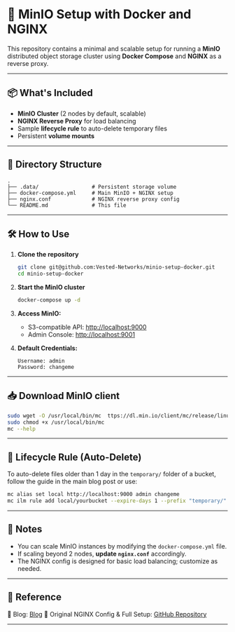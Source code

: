 
# 🚀 MinIO Setup with Docker and NGINX

This repository contains a minimal and scalable setup for running a **MinIO** distributed object storage cluster using **Docker Compose** and **NGINX** as a reverse proxy.

---

## 📦 What's Included

* **MinIO Cluster** (2 nodes by default, scalable)
* **NGINX Reverse Proxy** for load balancing
* Sample **lifecycle rule** to auto-delete temporary files
* Persistent **volume mounts**

---

## 📁 Directory Structure

```
.
├── .data/                 # Persistent storage volume
├── docker-compose.yml     # Main MinIO + NGINX setup
├── nginx.conf             # NGINX reverse proxy config
└── README.md              # This file
```

---

## 🛠️ How to Use

1. **Clone the repository**

   ```bash
   git clone git@github.com:Vested-Networks/minio-setup-docker.git
   cd minio-setup-docker
   ```

2. **Start the MinIO cluster**

   ```bash
   docker-compose up -d
   ```

3. **Access MinIO:**

   * S3-compatible API: [http://localhost:9000](http://localhost:9000)
   * Admin Console: [http://localhost:9001](http://localhost:9001)

4. **Default Credentials:**

   ```
   Username: admin
   Password: changeme
   ```

---

## 📥 Download MinIO client

```bash
sudo wget -O /usr/local/bin/mc  ttps://dl.min.io/client/mc/release/linux-amd64/mc
sudo chmod +x /usr/local/bin/mc
mc --help
```

---

## 🧹 Lifecycle Rule (Auto-Delete)

To auto-delete files older than 1 day in the `temporary/` folder of a bucket, follow the guide in the main blog post or use:

```bash
mc alias set local http://localhost:9000 admin changeme
mc ilm rule add local/yourbucket --expire-days 1 --prefix "temporary/"
```

---

## 📌 Notes

* You can scale MinIO instances by modifying the `docker-compose.yml` file.
* If scaling beyond 2 nodes, **update `nginx.conf`** accordingly.
* The NGINX config is designed for basic load balancing; customize as needed.

---

## 📎 Reference

📝 Blog: [Blog](https://ragug.medium.com/setting-up-minio-with-docker-an-open-source-alternative-to-aws-s3-ba92a052576e)
🔗 Original NGINX Config & Full Setup: [GitHub Repository](https://github.com/Raguggg/minio-setup-docker)

---
